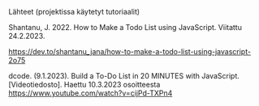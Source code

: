 Lähteet (projektissa käytetyt tutoriaalit)

Shantanu, J. 2022. How to Make a Todo List using JavaScript. Viitattu 24.2.2023.

https://dev.to/shantanu_jana/how-to-make-a-todo-list-using-javascript-2o75

dcode. (9.1.2023). Build a To-Do List in 20 MINUTES with JavaScript. [Videotiedosto]. Haettu 10.3.2023 osoitteesta
https://www.youtube.com/watch?v=cijPd-TXPn4
